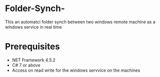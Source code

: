 # Folder-Synch-
This an automatci folder synch between two windows remote machine as a windows service in real time
# Prerequisites

- NET Framework 4.5.2
- C# 7 or above
- Access on read write for the windows servvice on the machines
